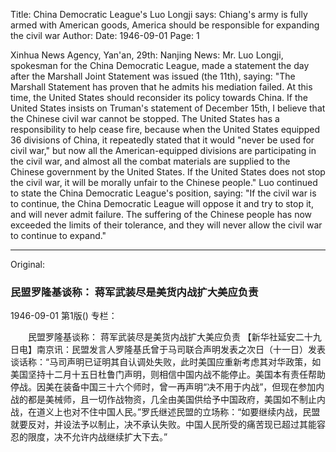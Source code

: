 Title: China Democratic League's Luo Longji says: Chiang's army is fully armed with American goods, America should be responsible for expanding the civil war
Author:
Date: 1946-09-01
Page: 1

Xinhua News Agency, Yan'an, 29th: Nanjing News: Mr. Luo Longji, spokesman for the China Democratic League, made a statement the day after the Marshall Joint Statement was issued (the 11th), saying: "The Marshall Statement has proven that he admits his mediation failed. At this time, the United States should reconsider its policy towards China. If the United States insists on Truman's statement of December 15th, I believe that the Chinese civil war cannot be stopped. The United States has a responsibility to help cease fire, because when the United States equipped 36 divisions of China, it repeatedly stated that it would "never be used for civil war," but now all the American-equipped divisions are participating in the civil war, and almost all the combat materials are supplied to the Chinese government by the United States. If the United States does not stop the civil war, it will be morally unfair to the Chinese people." Luo continued to state the China Democratic League's position, saying: "If the civil war is to continue, the China Democratic League will oppose it and try to stop it, and will never admit failure. The suffering of the Chinese people has now exceeded the limits of their tolerance, and they will never allow the civil war to continue to expand."



<hr /> 

Original: 


### 民盟罗隆基谈称：  蒋军武装尽是美货内战扩大美应负责

1946-09-01
第1版()
专栏：

　　民盟罗隆基谈称：
    蒋军武装尽是美货内战扩大美应负责
    【新华社延安二十九日电】南京讯：民盟发言人罗隆基氏曾于马司联合声明发表之次日（十一日）发表谈话称：“马司声明已证明其自认调处失败，此时美国应重新考虑其对华政策，如美国坚持十二月十五日杜鲁门声明，则相信中国内战不能停止。美国本有责任帮助停战。因美在装备中国三十六个师时，曾一再声明“决不用于内战”，但现在参加内战的都是美械师，且一切作战物资，几全由美国供给予中国政府，美国如不制止内战，在道义上也对不住中国人民。”罗氏继述民盟的立场称：“如要继续内战，民盟就要反对，并设法予以制止，决不承认失败。中国人民所受的痛苦现已超过其能容忍的限度，决不允许内战继续扩大下去。”
